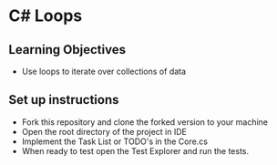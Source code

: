 # C# Loops

## Learning Objectives
- Use loops to iterate over collections of data

## Set up instructions
- Fork this repository and clone the forked version to your machine
- Open the root directory of the project in IDE
- Implement the Task List or TODO's in the Core.cs
- When ready to test open the Test Explorer and run the tests.
